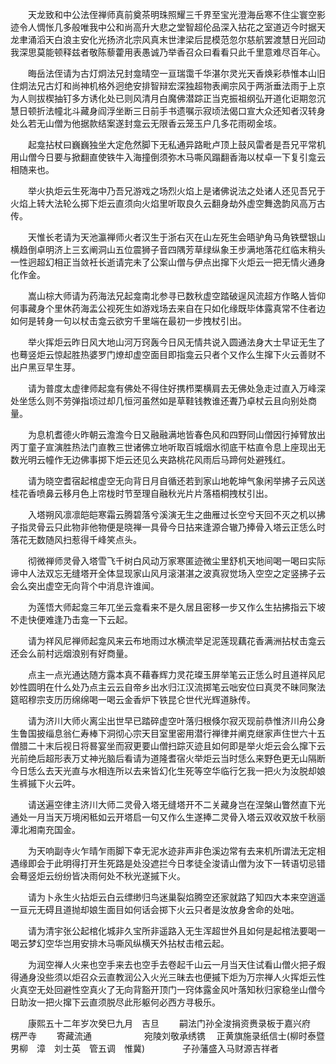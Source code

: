 <!-- { "loadSidebar": true } -->
　　天龙致和中公法侄禅师真前奠茶明珠照耀三千界至宝光澄海岳寒不住尘寰空影迹令人惆怅几多般唯我中公和尚高升大悲之堂智超伦品深入拈花之室道迈今时据天龙聿涌滔天白浪主安化光扬济北宗风真末世津梁后昆模范忽尔慈航罢渡慧日光回动我深思莫能顿释兹者敬陈藜藿用表愚诚乃举香召众曰看看只此千里意难尽百年心。

　　晦岳法侄请为古灯炯法兄封龛晴空一亘瑞霭千华湛尔灵光天香焕彩恭惟本山旧住炯法兄古灯和尚神机格外迥绝安排智辩宏深独超物表阐宗风于两浙垂法雨于上京为人则拔楔抽钉多方诱化处已则风清月白魔佛潜踪正当克振祖纲弘开道化讵期忽沉慧日顿折法幢北斗藏身阎浮坐断三日前手书遗嘱示寂顷法偈口宣大众还知者汉转身处么若无山僧为他据款结案遂封龛云无限香云笼玉户几多花雨砌金垓。

　　起龛拈杖曰巍巍独坐大定危然脚下无私通异路毗卢顶上鼓风雷者是吾兄平常机用山僧今日要与掀翻直使铁牛入海撞倒须弥木马嘶风蹋翻香海以杖卓一下复引龛云相随来也。

　　举火执炬云生死海中乃吾兄游戏之场烈火焰上是诸佛说法之处诸人还见吾兄于火焰上转大法轮么掷下炬云直须向火焰里听取良久云翻身劫外虚空舞逸韵风高万古传。

　　天惟长老请为天池瀛禅师火者汉生于浙右灭在山左死生会晤驴角马角铁壁银山横趋倒卓明济上三玄阐洞山五位震狮子音四隅芳草绿纵象王步满地落花红临末稍头一性迥超幻相正当敛衽长逝请完未了公案山僧与伊点出撺下火炬云一把无情火通身化作金。

　　嵩山棕大师请为药海法兄起龛南北参寻已数秋虚空踏破逞风流超方作略人皆仰何事藏身个里休药海盂公视死生如游戏场去来自在只如化缘既毕体露真常不住者边如何是转身一句以杖击龛云欲穷千里端在最初一步拽杖引出。

　　举火挥炬云昨日风大地山河万窍轰今日风无情共说入圆通法身大士早证无生了也蓦竖炬云惊起胜热婆罗门燎却虚空面目即指龛云只者个又作么生撺下火云善财不出户黑豆早生芽。

　　请为普度太虚律师起龛有佛处不得住好携栉栗横肩去无佛处急走过直入万峰深处坐恁么则不劳弹指顷过却几恒河虽然如是草鞋钱教谁还聻乃卓杖云且向别处商量。

　　为息机耆德火昨朝云澹澹今日又融融满地皆春色风和四野同山僧因行掉臂放出丙丁童子宣演胜热法门直教三世诸佛立地听取百城烟水彻底干枯直令息上座现出无数光明云幢作无边佛事掷下炬云还见么夹路桃花风雨后马蹄何处避残红。

　　请为晓空耆宿起棺虚空无向背日月自循还若到家山地乾坤气象闲举拂子云风送桂花香喷鼻云移月色上帘栊时节至理自融秋光片片落梧桐拽杖引出。

　　入塔朔风凛凛皑皑寒霜云腾碧落兮溪演无生之曲雁过长空兮天回不灭之机以拂子指灵骨云只此物非他物便是晓禅一具骨今日拈来逢源合辙乃捧骨入塔云正恁么时落花无数随风扫惹得千峰笑点头。

　　彻微禅师灵骨入塔雪飞千树白风动万家寒匿迹微尘里舒机天地间喝一喝曰实际谛中人法双忘无缝塔开全体显现家山风月滚湛湛之波真寂觉场入空空之定竖拂子云会么突出虚空无向背个中消息许谁闻。

　　为莲悟大师起龛三年兀坐云龛看来不是久居且密移一步又作么生拈拂指云下坡不走快便难逢乃击龛一下云起。

　　请为祥风尼禅师起龛风来云布地雨过水横流举足泥莲现藕花香满洲拈杖击龛云还会么前村远烟浪别有好商量。

　　点主一点光通达随方露本真不藉春辉力灵花璨玉屏举笔云正恁么时且道祥风尼妙性圆明在什么处乃点主云云自帝乡出水归江汉流掷笔云咄安位曰真灵不昧同聚法筵昭穆宗支历历绵绵喝一喝云金香炉下铁昆仑世代光辉道脉传。

　　请为济川大师火离尘出世早已踏碎虚空叶落归根倏尔寂灭现前恭惟济川舟公身生鲁国披缁息翁仁寿棒下洞彻心宗天目室里密用潜行禅律并阐克继家声住世六十五僧腊二十末后视日将晷宴坐而寂更要山僧扫踪灭迹且如何即是举火炬云会么撺下云光前绝后超形表万丈神光脑后看请为道隆耆宿火举炬云当时恁么来野色更无山隔断今日恁么去天光直与水相连所以去来皆幻化生死等空华临行乞我一把火为汝脱却娘生裤摵下火云吽。

　　请送遍空律主济川大师二灵骨入塔无缝塔开不二关藏身岂在涅槃山瞥然直下光通处一月当天万境闲秪如云开塔启一句又作么生遂捧二灵骨入塔云双收双放千秋丽潭北湘南充国金。

　　为天响副寺火乍晴乍雨脚下幸无泥水迹非声非色溪边常有去来机所谓法无定相遇缘即会于此明得打开生死路是处没遮拦今日孝徒全浚请山僧为汝下一转语切忌错会蓦竖炬云纷纷皆决雨何处不秋光遂摵下火。

　　请为卜永生火拈炬云白云缥缈归鸟迷巢裂焰腾空还家就路了知四大本来空逍遥一亘元无碍且道抛却娘生面目如何话会掷下火云只者是汝放身舍命的处咄。

　　请为清宇张公起棺化城非久宝所非遥路入无生浑超世外且如何是起棺法要喝一喝云梦幻空华岂用安排木马嘶风纵横天外拈杖击棺云起。

　　为润空禅人火来也空手来去也空手去卷起千山云一月当天住试看山僧火把子煆得通身没些须以炬召众云直教润公入火光三昧去也便摵下炬为万宗禅人火挥炬云性火真空无处回避性空真火了无向背豁开顶门一窍体露金风叶落知秋归家稳坐山僧今日助汝一把火撺下云直须脱尽此形躯何必西方寻极乐。

　　康熙五十二年岁次癸巳九月　吉旦
　　嗣法门孙全浚捐资赉录板于嘉兴府　楞严寺
　　寄藏流通　　　　　　宛陵刘敬承绣镌
　正黄旗施录纸信士(柳时泰暨男柳　漳　刘士英　管五调　惟冀)
　　　　子孙藩盛入马财源吉祥者
